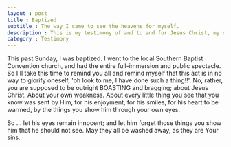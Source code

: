 ```yaml
---
layout : post 
title : Baptized  
subtitle : The way I came to see the heavens for myself.
description : This is my testimony of and to and for Jesus Christ, my savior and I swear to you Yours as well.
category : Testimony  
---
```


This past Sunday, I was baptized. I went to the local Southern Baptist Convention church, and had the entire full-immersion and public spectacle. So I'll take this time to remind you all and remind myself that this act is in no way to glorify oneself, 'oh look to me, I have done such a thing!!'. No, rather, you are supposed to be outright BOASTING and bragging; about Jesus Christ. About your own weakness. About every little thing you see that you know was sent by Him, for his enjoyment, for his smiles, for his heart to be warmed, by the things you show him through your own eyes.

So ... let his eyes remain innocent; and let him forget those things you show him that he should not see. May they all be washed away, as they are Your sins.
